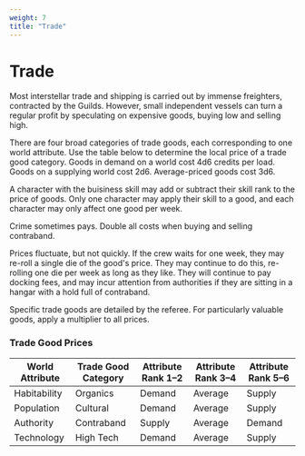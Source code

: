 ```yaml
---
weight: 7
title: "Trade"
---
```


# Trade

Most interstellar trade and shipping is carried out by immense freighters, contracted by the Guilds. However, small independent vessels can turn a regular profit by speculating on expensive goods, buying low and selling high.

There are four broad categories of trade goods, each corresponding to one world attribute. Use the table below to determine the local price of a trade good category. Goods in demand on a world cost 4d6 credits per load. Goods on a supplying world cost 2d6. Average-priced goods cost 3d6.

A character with the buisiness skill may add or subtract their skill rank to the price of goods. Only one character may apply their skill to a good, and each character may only affect one good per week.

Crime sometimes pays. Double all costs when buying and selling contraband.

Prices fluctuate, but not quickly. If the crew waits for one week, they may re-roll a single die of the good's price. They may continue to do this, re-rolling one die per week as long as they like. They will continue to pay docking fees, and may incur attention from authorities if they are sitting in a hangar with a hold full of contraband.

Specific trade goods are detailed by the referee. For particularly valuable goods, apply a multiplier to all prices.

### Trade Good Prices
| World Attribute | Trade Good Category | Attribute Rank 1–2 | Attribute Rank 3–4 | Attribute Rank 5–6 |
|-|-|-|-|-|
| Habitability | Organics | Demand | Average | Supply |
| Population | Cultural | Demand | Average | Supply |
| Authority | Contraband | Supply | Average | Demand |
| Technology | High Tech | Demand | Average | Supply |